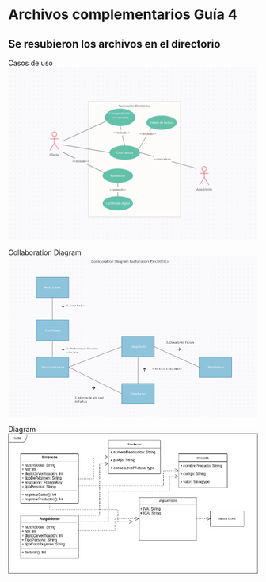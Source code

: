 # Archivos complementarios Guía 4
## Se resubieron los archivos en el directorio


Casos de uso
![Alt text](Use_Case_Diagram.png?raw=true "Use Case")

Collaboration Diagram
![Alt text](Collaboration_diagram.png?raw=true "Use Case")

Diagram
![Alt text](Diagrama.png?raw=true "Use Case")
